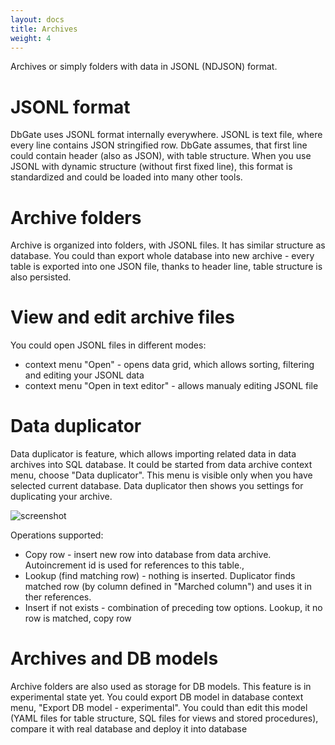 ```yaml
---
layout: docs
title: Archives
weight: 4
---
```


Archives or simply folders with data in JSONL (NDJSON) format.

# JSONL format
DbGate uses JSONL format internally everywhere. JSONL is text file, where every line contains JSON stringified row. DbGate assumes, that first line could contain header (also as JSON), with table structure. When you use JSONL with dynamic structure (without first fixed line), this format is standardized and could be loaded into many other tools. 

# Archive folders
Archive is organized into folders, with JSONL files. It has similar structure as database. You could than export whole database into new archive - every table is exported into one JSON file, thanks to header line, table structure is also persisted.

# View and edit archive files
You could open JSONL files in different modes:
- context menu "Open" - opens data grid, which allows sorting, filtering and editing your JSONL data
- context menu "Open in text editor" - allows manualy editing JSONL file

# Data duplicator
Data duplicator is feature, which allows importing related data in data archives into SQL database. It could be started from data archive context menu, choose "Data duplicator". This menu is visible only when you have selected current database. Data duplicator then shows you settings for duplicating your archive.

![screenshot](/screenshots/data-duplicator.png)

Operations supported:
- Copy row - insert new row into database from data archive. Autoincrement id is used for references to this table.,
- Lookup (find matching row) - nothing is inserted. Duplicator finds matched row (by column defined in "Marched column") and uses it in ther references.
- Insert if not exists - combination of preceding tow options. Lookup, it no row is matched, copy row

# Archives and DB models
Archive folders are also used as storage for DB models. This feature is in experimental state yet. You could export DB model in database context menu, "Export DB model - experimental". You could than edit this model (YAML files for table structure, SQL files for views and stored procedures), compare it with real database and deploy it into database